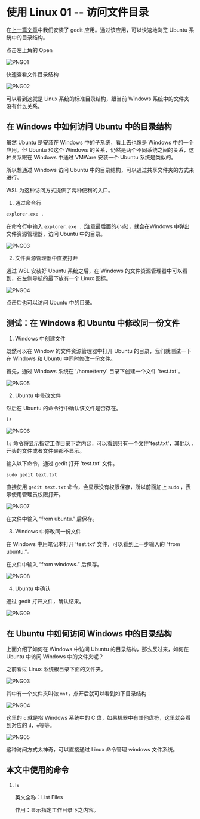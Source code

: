 # 使用 Linux 01 -- 访问文件目录

在[上一篇文章](/使用Ubuntu01.md)中我们安装了 gedit 应用。通过该应用，可以快速地浏览 Ubuntu 系统中的目录结构。

点击左上角的 Open

![PNG01](/doc/illustrations/linuxuse01/win11wsl-40.png)


快速查看文件目录结构

![PNG02](/doc/illustrations/linuxuse02/win11wsl-24.png)

可以看到这就是 Linux 系统的标准目录结构，跟当前 Windows 系统中的文件夹没有什么关系。

## 在 Windows 中如何访问 Ubuntu 中的目录结构

虽然 Ubuntu 是安装在 Windows 中的子系统，看上去也像是 Windows 中的一个应用。但 Ubuntu 和这个 Windows 的关系，仍然是两个不同系统之间的关系，这种关系跟在 Windows 中通过 VMWare 安装一个 Ubuntu 系统是类似的。

所以想通过 Windows 访问 Ubuntu 中的目录结构，可以通过共享文件夹的方式来进行。

WSL 为这种访问方式提供了两种便利的入口。

1. 通过命令行

```cmd
explorer.exe .
```

在命令行中输入 `explorer.exe .` (注意最后面的小点)，就会在Windows 中弹出文件资源管理器，访问 Ubuntu 中的目录。

![PNG03](/doc/illustrations/linuxuse02/win11wsl-26.png)

2. 文件资源管理器中直接打开

通过 WSL 安装好 Ubuntu 系统之后，在 Windows 的文件资源管理器中可以看到，在左侧导航的最下放有一个 Linux 图标。

![PNG04](/doc/illustrations/linuxuse02/win11wsl-31.png)

点击后也可以访问 Ubuntu 中的目录。

## 测试：在 Windows 和 Ubuntu 中修改同一份文件

1. Windows 中创建文件

既然可以在 Window 的文件资源管理器中打开 Ubuntu 的目录，我们就测试一下在 Windows 和 Ubuntu 中同时修改一份文件。

首先，通过 Windows 系统在 '/home/terry' 目录下创建一个文件 'test.txt'。

![PNG05](/doc/illustrations/linuxuse02/win11wsl-28.png)

2. Ubuntu 中修改文件

然后在 Ubuntu 的命令行中确认该文件是否存在。

```cmd
ls
```

![PNG06](/doc/illustrations/linuxuse02/win11wsl-29.png)

`ls` 命令将显示指定工作目录下之内容，可以看到只有一个文件'test.txt'，其他以 `.` 开头的文件或者文件夹都不显示。

输入以下命令，通过 gedit 打开 'test.txt' 文件。

```cmd
sudo gedit text.txt
```

直接使用 `gedit text.txt` 命令，会显示没有权限保存，所以前面加上 `sudo` ，表示使用管理员权限打开。

![PNG07](/doc/illustrations/linuxuse02/win11wsl-32.png)

在文件中输入 “from ubuntu.” 后保存。

3. Windows 中修改同一份文件

在 Windows 中用笔记本打开 'test.txt' 文件，可以看到上一步输入的 “from ubuntu.”。

在文件中输入  “from windows.” 后保存。

![PNG08](/doc/illustrations/linuxuse02/win11wsl-36.png)

4. Ubuntu 中确认 

通过 gedit 打开文件，确认结果。

![PNG09](/doc/illustrations/linuxuse02/win11wsl-38.png)


## 在 Ubuntu 中如何访问 Windows 中的目录结构

上面介绍了如何在 Windows 中访问 Ubuntu 的目录结构，那么反过来，如何在 Ubuntu 中访问 Windows 中的文件夹呢？

之前看过 Linux 系统根目录下面的文件夹。

![PNG03](/doc/illustrations/linuxuse02/win11wsl-26.png)

其中有一个文件夹叫做 `mnt`，点开后就可以看到如下目录结构：

![PNG04](/doc/illustrations/linuxuse02/win11wsl-41.png)

这里的 `c` 就是指 Windows 系统中的 C 盘，如果机器中有其他盘符，这里就会看到对应的 `d`，`e`等等。

![PNG05](/doc/illustrations/linuxuse02/win11wsl-42.png)

这种访问方式太神奇，可以直接通过 Linux 命令管理 windows 文件系统。

## 本文中使用的命令

1. ls 
 
    英文全称：List Files
 
    作用：显示指定工作目录下之内容。